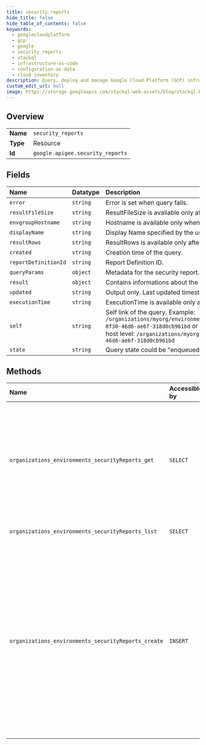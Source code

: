 ```yaml
---
title: security_reports
hide_title: false
hide_table_of_contents: false
keywords:
  - googlecloudplatform
  - gcp
  - google
  - security_reports
  - stackql
  - infrastructure-as-code
  - configuration-as-data
  - cloud inventory
description: Query, deploy and manage Google Cloud Platform (GCP) infrastructure and resources using SQL
custom_edit_url: null
image: https://storage.googleapis.com/stackql-web-assets/blog/stackql-blog-post-featured-image.png
---
```

  
    

## Overview
<table><tbody>
<tr><td><b>Name</b></td><td><code>security_reports</code></td></tr>
<tr><td><b>Type</b></td><td>Resource</td></tr>
<tr><td><b>Id</b></td><td><code>google.apigee.security_reports</code></td></tr>
</tbody></table>

## Fields
| Name | Datatype | Description |
|:-----|:---------|:------------|
| `error` | `string` | Error is set when query fails. |
| `resultFileSize` | `string` | ResultFileSize is available only after the query is completed. |
| `envgroupHostname` | `string` | Hostname is available only when query is executed at host level. |
| `displayName` | `string` | Display Name specified by the user. |
| `resultRows` | `string` | ResultRows is available only after the query is completed. |
| `created` | `string` | Creation time of the query. |
| `reportDefinitionId` | `string` | Report Definition ID. |
| `queryParams` | `object` | Metadata for the security report. |
| `result` | `object` | Contains informations about the security report results. |
| `updated` | `string` | Output only. Last updated timestamp for the query. |
| `executionTime` | `string` | ExecutionTime is available only after the query is completed. |
| `self` | `string` | Self link of the query. Example: `/organizations/myorg/environments/myenv/securityReports/9cfc0d85-0f30-46d6-ae6f-318d0cb961bd` or following format if query is running at host level: `/organizations/myorg/hostSecurityReports/9cfc0d85-0f30-46d6-ae6f-318d0cb961bd` |
| `state` | `string` | Query state could be "enqueued", "running", "completed", "failed". |
## Methods
| Name | Accessible by | Required Params | Description |
|:-----|:--------------|:----------------|:------------|
| `organizations_environments_securityReports_get` | `SELECT` | `name` | Get security report status If the query is still in progress, the `state` is set to "running" After the query has completed successfully, `state` is set to "completed" |
| `organizations_environments_securityReports_list` | `SELECT` | `parent` | Return a list of Security Reports |
| `organizations_environments_securityReports_create` | `INSERT` | `parent` | Submit a report request to be processed in the background. If the submission succeeds, the API returns a 200 status and an ID that refer to the report request. In addition to the HTTP status 200, the `state` of "enqueued" means that the request succeeded. |
